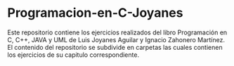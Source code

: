# Programacion-en-C-Joyanes
Este repositorio contiene los ejercicios realizados del libro Programación en C, C++, JAVA y UML de Luis Joyanes Aguilar y Ignacio Zahonero Martínez. El contenido del repositorio se subdivide en carpetas las cuales contienen los ejercicios de su capitulo correspondiente. 
